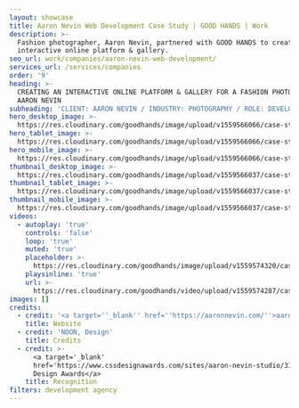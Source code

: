 ```yaml
---
layout: showcase
title: Aaron Nevin Web Development Case Study | GOOD HANDS | Work
description: >-
  Fashion photographer, Aaron Nevin, partnered with GOOD HANDS to create an
  interactive online platform & gallery.
seo_url: work/companies/aaron-nevin-web-development/
services_url: /services/companies
order: '9'
heading: >-
  CREATING AN INTERACTIVE ONLINE PLATFORM & GALLERY FOR A FASHION PHOTOGRAPHER,
  AARON NEVIN
subheading: 'CLIENT: AARON NEVIN / INDUSTRY: PHOTOGRAPHY / ROLE: DEVELOPMENT'
hero_desktop_image: >-
  https://res.cloudinary.com/goodhands/image/upload/v1559566066/case-studies/aaron-nevin/case-study-aaron-nevin-1280px_sxjztl.jpg
hero_tablet_image: >-
  https://res.cloudinary.com/goodhands/image/upload/v1559566066/case-studies/aaron-nevin/case-study-aaron-nevin-768px_ncypth.jpg
hero_mobile_image: >-
  https://res.cloudinary.com/goodhands/image/upload/v1559566066/case-studies/aaron-nevin/case-study-aaron-nevin-360px_yqcwxp.jpg
thumbnail_desktop_image: >-
  https://res.cloudinary.com/goodhands/image/upload/v1559566037/case-studies/aaron-nevin/aaron-nevin-thumbnail-1280px_p20m5w.jpg
thumbnail_tablet_image: >-
  https://res.cloudinary.com/goodhands/image/upload/v1559566037/case-studies/aaron-nevin/aaron-nevin-thumbnail-768px_xsrodm.jpg
thumbnail_mobile_image: >-
  https://res.cloudinary.com/goodhands/image/upload/v1559566037/case-studies/aaron-nevin/aaron-nevin-thumbnail-360px_wqaiil.jpg
videos:
  - autoplay: 'true'
    controls: 'false'
    loop: 'true'
    muted: 'true'
    placeholder: >-
      https://res.cloudinary.com/goodhands/image/upload/v1559574320/case-studies/aaron-nevin/case-study-aaron-nevin-01_rc9q1p.jpg
    playsinline: 'true'
    url: >-
      https://res.cloudinary.com/goodhands/video/upload/v1559574287/case-studies/aaron-nevin/case-study-aaron-nevin-01_plhh08.mp4
images: []
credits:
  - credit: '<a target=''_blank'' href=''https://aaronnevin.com/''>aaronnevin.com</a>'
    title: Website
  - credit: 'NOON, Design'
    title: Credits
  - credit: >-
      <a target='_blank'
      href='https://www.cssdesignawards.com/sites/aaron-nevin-studio/31940/'>CSS
      Design Awards</a>
    title: Recognition
filters: development agency
---
```


